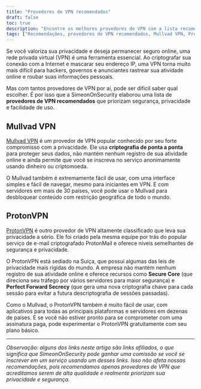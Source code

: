 ```yaml
---
title: "Provedores de VPN recomendados"
draft: false
toc: true
description: "Encontre os melhores provedores de VPN com a lista recomendada de SimeonOnSecurity. Fique seguro e proteja sua privacidade online com provedores de primeira linha, como Mullvad VPN e ProtonVPN."
tags: ["Recomendações, provedores de VPN recomendados, Mullvad VPN, ProtonVPN, rede privada virtual, privacidade, segurança online"]
---
```


Se você valoriza sua privacidade e deseja permanecer seguro online, uma rede privada virtual (VPN) é uma ferramenta essencial. Ao criptografar sua conexão com a Internet e mascarar seu endereço IP, uma VPN torna muito mais difícil para hackers, governos e anunciantes rastrear sua atividade online e roubar suas informações pessoais.

Mas com tantos provedores de VPN por aí, pode ser difícil saber qual escolher. É por isso que a SimeonOnSecurity elaborou uma lista de **provedores de VPN recomendados** que priorizam segurança, privacidade e facilidade de uso.

## Mullvad VPN

[Mullvad VPN](https://mullvad.net/en/) é um provedor de VPN popular conhecido por seu forte compromisso com a privacidade. Ele usa **criptografia de ponta a ponta** para proteger seus dados, não mantém nenhum registro de sua atividade online e ainda permite que você se inscreva no serviço anonimamente usando dinheiro ou criptomoeda.

O Mullvad também é extremamente fácil de usar, com uma interface simples e fácil de navegar, mesmo para iniciantes em VPN. E com servidores em mais de 30 países, você pode usar o Mullvad para desbloquear conteúdo com restrição geográfica de todo o mundo.

## ProtonVPN

[ProtonVPN](https://protonvpn.com/) é outro provedor de VPN altamente classificado que leva sua privacidade a sério. Ele foi criado pela mesma equipe por trás do popular serviço de e-mail criptografado ProtonMail e oferece níveis semelhantes de segurança e privacidade.

O ProtonVPN está sediado na Suíça, que possui algumas das leis de privacidade mais rígidas do mundo. A empresa não mantém nenhum registro de sua atividade online e oferece recursos como **Secure Core** (que direciona seu tráfego por vários servidores para maior segurança) e **Perfect Forward Secrecy** (que gera uma nova criptografia chave para cada sessão para evitar a futura descriptografia de sessões passadas).

Como o Mullvad, o ProtonVPN também é muito fácil de usar, com aplicativos para todas as principais plataformas e servidores em dezenas de países. E se você não estiver pronto para se comprometer com uma assinatura paga, pode experimentar o ProtonVPN gratuitamente com seu plano básico.

---

*Observação: alguns dos links neste artigo são links afiliados, o que significa que SimeonOnSecurity pode ganhar uma comissão se você se inscrever em um serviço usando um desses links. Isso não afeta nossas recomendações, pois recomendamos apenas provedores de VPN que acreditamos serem de alta qualidade e realmente priorizam sua privacidade e segurança.*
